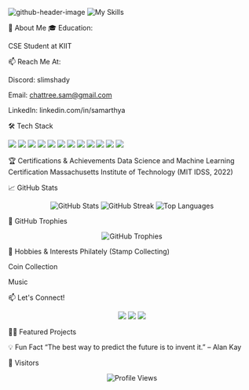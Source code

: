 ![github-header-image](https://github.com/user-attachments/assets/341e4538-be89-4ade-91c4-d1dd26b78bef)
<img src="https://skillicons.dev/icons?i=java,html,css,python,opencv,tensorflow,vscode,anaconda,pycharm,linux,ubuntu,kali" alt="My Skills" />

</p>
🌟 About Me
🎓 Education:

CSE Student at KIIT

📫 Reach Me At:

Discord: slimshady

Email: chattree.sam@gmail.com

LinkedIn: linkedin.com/in/samarthya

🛠️ Tech Stack
<p> <img src="https://img.shields.io/badge/Python-3776AB?style=for-the-badge&logo=python&logoColor=white"/> <img src="https://img.shields.io/badge/Java-ED8B00?style=for-the-badge&logo=java&logoColor=white"/> <img src="https://img.shields.io/badge/HTML5-E34F26?style=for-the-badge&logo=html5&logoColor=white"/> <img src="https://img.shields.io/badge/CSS3-1572B6?style=for-the-badge&logo=css3&logoColor=white"/> <img src="https://img.shields.io/badge/OpenCV-5C3EE8?style=for-the-badge&logo=opencv&logoColor=white"/> <img src="https://img.shields.io/badge/TensorFlow-FF6F00?style=for-the-badge&logo=tensorflow&logoColor=white"/> <img src="https://img.shields.io/badge/VSCode-0078D4?style=for-the-badge&logo=visual-studio-code&logoColor=white"/> <img src="https://img.shields.io/badge/Anaconda-44A833?style=for-the-badge&logo=anaconda&logoColor=white"/> <img src="https://img.shields.io/badge/PyCharm-000000?style=for-the-badge&logo=pycharm&logoColor=white"/> <img src="https://img.shields.io/badge/Linux-FCC624?style=for-the-badge&logo=linux&logoColor=black"/> <img src="https://img.shields.io/badge/Ubuntu-E95420?style=for-the-badge&logo=ubuntu&logoColor=white"/> <img src="https://img.shields.io/badge/Kali-557C94?style=for-the-badge&logo=kali-linux&logoColor=white"/> </p>
🏆 Certifications & Achievements
Data Science and Machine Learning Certification
Massachusetts Institute of Technology (MIT IDSS, 2022)

📈 GitHub Stats
<p align="center"> <img src="https://github-readme-stats.vercel.app/api?username=samarthya04&show_icons=true&theme=react" alt="GitHub Stats" /> <img src="https://github-readme-streak-stats.herokuapp.com?user=samarthya04&theme=react" alt="GitHub Streak" /> <img src="https://github-readme-stats.vercel.app/api/top-langs/?username=samarthya04&layout=compact&theme=react" alt="Top Languages" /> </p>
🏅 GitHub Trophies
<p align="center"> <img src="https://github-profile-trophy.vercel.app/?username=samarthya04&theme=onestar" alt="GitHub Trophies"/> </p>
🎵 Hobbies & Interests
Philately (Stamp Collecting)

Coin Collection

Music

📫 Let's Connect!
<p align="center"> <a href="mailto:chattree.sam@gmail.com"><img src="https://img.shields.io/badge/Email-D14836?style=for-the-badge&logo=gmail&logoColor=white"/></a> <a href="https://www.linkedin.com/in/samarthya04"><img src="https://img.shields.io/badge/LinkedIn-0A66C2?style=for-the-badge&logo=linkedin&logoColor=white"/></a> <a href="https://discord.com/users/slimshady"><img src="https://img.shields.io/badge/Discord-5865F2?style=for-the-badge&logo=discord&logoColor=white"/></a> </p>
🧑‍💻 Featured Projects
<!-- Replace the below with your best repositories using the format: <img src="https://github-readme-stats.vercel.app/api/pin/?username=YOUR_GITHUB_USERNAME&repo=REPO_NAME&theme=react" /> --> <p align="center"> <!-- Example: --> <!-- <img src="https://github-readme-stats.vercel.app/api/pin/?username=samarthya04&repo=project-name&theme=react" /> --> </p>
💡 Fun Fact
“The best way to predict the future is to invent it.” – Alan Kay

🚀 Visitors
<p align="center"> <img src="https://komarev.com/ghpvc/?username=samarthya04&style=for-the-badge" alt="Profile Views"/> </p>

